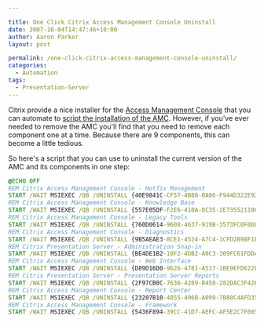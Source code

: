 ```yaml
---

title: One Click Citrix Access Management Console Uninstall
date: 2007-10-04T14:47:46+10:00
author: Aaron Parker
layout: post

permalink: /one-click-citrix-access-management-console-uninstall/
categories:
  - Automation
tags:
  - Presentation-Server
---
```

Citrix provide a nice installer for the [Access Management Console](https://www.citrix.com/English/SS/downloads/details.asp?dID=8218&downloadID=164650&pID=186#top) that you can automate to [script the installation of the AMC]({{site.baseurl}}/deployment/unattended-citrix-access-management-console). However, if you've ever needed to remove the AMC you'll find that you need to remove each component one at a time. Because there are 9 components, this can become a little tedious.

So here's a script that you can use to uninstall the current version of the AMC and its components in one step:

```cmd
@ECHO OFF  
REM Citrix Access Management Console - Hotfix Management  
START /WAIT MSIEXEC /QB /UNINSTALL {40E9841C-CF57-4B88-8A06-F944D322E92E}  
REM Citrix Access Management Console - Knowledge Base  
START /WAIT MSIEXEC /QB /UNINSTALL {557E05DF-F2E6-410A-8C35-2E73552110C8}  
REM Citrix Access Management Console - Legacy Tools  
START /WAIT MSIEXEC /QB /UNINSTALL {760D0614-9608-4637-919B-3573FC0F0D87}  
REM Citrix Access Management Console - Diagnostics  
START /WAIT MSIEXEC /QB /UNINSTALL {9B5AEAE3-8CE1-4524-A7C4-1CFD2B98F1E9}  
REM Citrix Presentation Server - Administration Snap-in  
START /WAIT MSIEXEC /QB /UNINSTALL {BE4DE1B2-10F2-4DB2-A0C3-309FC61FDDA0}  
REM Citrix Access Management Console - Web Interface  
START /WAIT MSIEXEC /QB /UNINSTALL {D89D16D0-9626-4781-A517-1BE9EFD622F8}  
REM Citrix Presentation Server - Presentation Server Reports  
START /WAIT MSIEXEC /QB /UNINSTALL {2F97CB0C-7636-4289-B458-282DAC3F42BB}  
REM Citrix Access Management Console - Report Center  
START /WAIT MSIEXEC /QB /UNINSTALL {23207B10-4855-496B-A099-7B80C4AFD355}  
REM Citrix Access Management Console - Framework  
START /WAIT MSIEXEC /QB /UNINSTALL {5436F894-39CC-41D7-AEFC-AF5E2C7F0852}  
```
